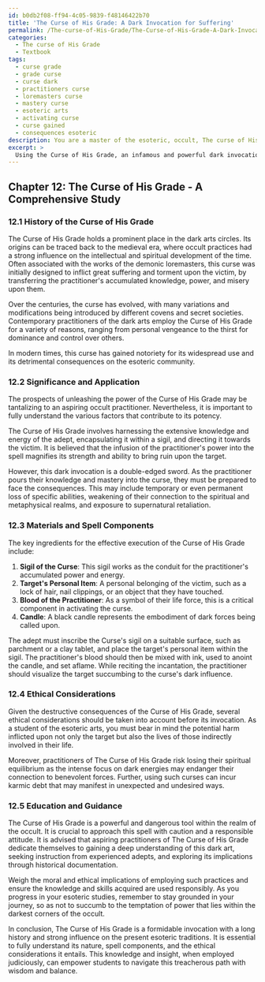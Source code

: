 ```yaml
---
id: b0db2f08-ff94-4c05-9839-f48146422b70
title: 'The Curse of His Grade: A Dark Invocation for Suffering'
permalink: /The-curse-of-His-Grade/The-Curse-of-His-Grade-A-Dark-Invocation-for-Suffering/
categories:
  - The curse of His Grade
  - Textbook
tags:
  - curse grade
  - grade curse
  - curse dark
  - practitioners curse
  - loremasters curse
  - mastery curse
  - esoteric arts
  - activating curse
  - curse gained
  - consequences esoteric
description: You are a master of the esoteric, occult, The curse of His Grade and education, you have written many textbooks on the subject in ways that provide students with rich and deep understanding of the subject. You are being asked to write textbook-like sections on a topic and you do it with full context, explainability, and reliability in accuracy to the true facts of the topic at hand, in a textbook style that a student would easily be able to learn from, in a rich, engaging, and contextual way. Always include relevant context (such as formulas and history), related concepts, and in a way that someone can gain deep insights from.
excerpt: > 
  Using the Curse of His Grade, an infamous and powerful dark invocation within the realm of occult and esoteric practices, create a section for a grimoire explaining its history, significance, and application. Detail the potential risks and benefits, as well as any required materials and spell components. Clarify the ethical considerations that an occult practitioner should be aware of when dealing with such powerful forces. Provide guidance for a student who wishes to gain rich knowledge and understanding of this dangerous and fascinating curse.
---
```

## Chapter 12: The Curse of His Grade - A Comprehensive Study

### 12.1 History of the Curse of His Grade

The Curse of His Grade holds a prominent place in the dark arts circles. Its origins can be traced back to the medieval era, where occult practices had a strong influence on the intellectual and spiritual development of the time. Often associated with the works of the demonic loremasters, this curse was initially designed to inflict great suffering and torment upon the victim, by transferring the practitioner's accumulated knowledge, power, and misery upon them.

Over the centuries, the curse has evolved, with many variations and modifications being introduced by different covens and secret societies. Contemporary practitioners of the dark arts employ the Curse of His Grade for a variety of reasons, ranging from personal vengeance to the thirst for dominance and control over others.

In modern times, this curse has gained notoriety for its widespread use and its detrimental consequences on the esoteric community.

### 12.2 Significance and Application

The prospects of unleashing the power of the Curse of His Grade may be tantalizing to an aspiring occult practitioner. Nevertheless, it is important to fully understand the various factors that contribute to its potency.

The Curse of His Grade involves harnessing the extensive knowledge and energy of the adept, encapsulating it within a sigil, and directing it towards the victim. It is believed that the infusion of the practitioner's power into the spell magnifies its strength and ability to bring ruin upon the target.

However, this dark invocation is a double-edged sword. As the practitioner pours their knowledge and mastery into the curse, they must be prepared to face the consequences. This may include temporary or even permanent loss of specific abilities, weakening of their connection to the spiritual and metaphysical realms, and exposure to supernatural retaliation.

### 12.3 Materials and Spell Components

The key ingredients for the effective execution of the Curse of His Grade include:

1. **Sigil of the Curse**: This sigil works as the conduit for the practitioner's accumulated power and energy.
2. **Target's Personal Item**: A personal belonging of the victim, such as a lock of hair, nail clippings, or an object that they have touched.
3. **Blood of the Practitioner**: As a symbol of their life force, this is a critical component in activating the curse.
4. **Candle**: A black candle represents the embodiment of dark forces being called upon.

The adept must inscribe the Curse's sigil on a suitable surface, such as parchment or a clay tablet, and place the target's personal item within the sigil. The practitioner's blood should then be mixed with ink, used to anoint the candle, and set aflame. While reciting the incantation, the practitioner should visualize the target succumbing to the curse's dark influence.

### 12.4 Ethical Considerations

Given the destructive consequences of the Curse of His Grade, several ethical considerations should be taken into account before its invocation. As a student of the esoteric arts, you must bear in mind the potential harm inflicted upon not only the target but also the lives of those indirectly involved in their life.

Moreover, practitioners of The Curse of His Grade risk losing their spiritual equilibrium as the intense focus on dark energies may endanger their connection to benevolent forces. Further, using such curses can incur karmic debt that may manifest in unexpected and undesired ways.

### 12.5 Education and Guidance

The Curse of His Grade is a powerful and dangerous tool within the realm of the occult. It is crucial to approach this spell with caution and a responsible attitude. It is advised that aspiring practitioners of The Curse of His Grade dedicate themselves to gaining a deep understanding of this dark art, seeking instruction from experienced adepts, and exploring its implications through historical documentation.

Weigh the moral and ethical implications of employing such practices and ensure the knowledge and skills acquired are used responsibly. As you progress in your esoteric studies, remember to stay grounded in your journey, so as not to succumb to the temptation of power that lies within the darkest corners of the occult.

In conclusion, The Curse of His Grade is a formidable invocation with a long history and strong influence on the present esoteric traditions. It is essential to fully understand its nature, spell components, and the ethical considerations it entails. This knowledge and insight, when employed judiciously, can empower students to navigate this treacherous path with wisdom and balance.
